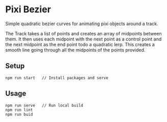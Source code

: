 # Pixi Bezier
Simple quadratic bezier curves for animating pixi objects around a track.

The Track takes a list of points and creates an array of midpoints between them. It then uses each midpoint with the next point as a control point and the next midpoint as the end point todo a quadratic lerp. This creates a smooth line going through all the midpoints of the points provided.
## Setup
```
npm run start	// Install packages and serve
```
## Usage
```
npm run serve	// Run local build
npm run lint
npm run buid
```